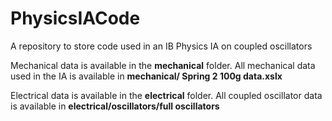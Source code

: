 # PhysicsIACode
A repository to store code used in an IB Physics IA on coupled oscillators

Mechanical data is available in the **mechanical** folder. All mechanical data used in the IA is available in **mechanical/
Spring 2 100g data.xslx**

Electrical data is available in the **electrical** folder. All coupled oscillator data is available in **electrical/oscillators/full oscillators**
